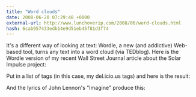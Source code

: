 ```yaml
---
title: "Word clouds"
date: 2008-06-20 07:29:48 +0000
external-url: http://www.lunchoverip.com/2008/06/word-clouds.html
hash: 6cab957433edb14e9d51eb45f81d3f74
---
```


It's a different way of looking at text: Wordle, a new (and addictive) Web-based tool, turns any text into a word cloud (via TEDblog). Here is the Wordle version of my recent Wall Street Journal article about the Solar Impulse project:








Put in a list of tags (in this case, my del.icio.us tags) and here is the result:








And the lyrics of John Lennon's "Imagine" produce this:







  

